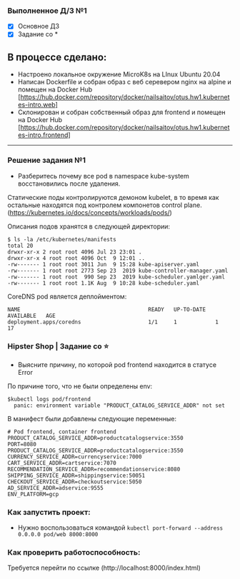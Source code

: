 ### Выполненное Д/З №1

 - [x] Основное ДЗ
 - [x] Задание со *

## В процессе сделано:
- Настроено локальное окружение MicroK8s на LInux Ubuntu 20.04
- Написан Dockerfile и собран образ с веб серевером nginx на alpine и помещен на Docker Hub [https://hub.docker.com/repository/docker/nailsaitov/otus.hw1.kubernetes-intro.web]
- Склонирован и собран собственный образ для frontend и помещен на Docker Hub [https://hub.docker.com/repository/docker/nailsaitov/otus.hw1.kubernetes-intro.frontend]

---

### Решение задания №1

- Разберитесь почему все pod в namespace kube-system восстановились после удаления. 

Статические поды контролируются демоном kubelet, в то время как остальные находятся под контролем компонетов control plane. (https://kubernetes.io/docs/concepts/workloads/pods/)

Описания подов хранятся в следующей директории:
```
$ ls -la /etc/kubernetes/manifests
total 20
drwxr-xr-x 2 root root 4096 Jul 23 23:01 .
drwxr-xr-x 4 root root 4096 Oct  9 12:01 ..
-rw------- 1 root root 3011 Jun  9 15:28 kube-apiserver.yaml
-rw------- 1 root root 2773 Sep 23  2019 kube-controller-manager.yaml
-rw------- 1 root root  990 Sep 23  2019 kube-scheduler.yamlger.yaml
-rw------- 1 root root 1.1K Aug  9 10:28 kube-scheduler.yaml
```
CoreDNS pod является деплойментом:
```
NAME                                        READY   UP-TO-DATE   AVAILABLE   AGE
deployment.apps/coredns                     1/1     1            1           17
```

### Hipster Shop | Задание со ⭐

- Выясните причину, по которой pod frontend находится в статусе Error

По причине того, что не были определены env: 
```
$kubectl logs pod/frontend
  panic: environment variable "PRODUCT_CATALOG_SERVICE_ADDR" not set
```
В манифест были добавлены следующие переменные:

```kubectl set env pod/frontend --list
# Pod frontend, container frontend
PRODUCT_CATALOG_SERVICE_ADDR=productcatalogservice:3550
PORT=8080
PRODUCT_CATALOG_SERVICE_ADDR=productcatalogservice:3550
CURRENCY_SERVICE_ADDR=currencyservice:7000
CART_SERVICE_ADDR=cartservice:7070
RECOMMENDATION_SERVICE_ADDR=recommendationservice:8080
SHIPPING_SERVICE_ADDR=shippingservice:50051
CHECKOUT_SERVICE_ADDR=checkoutservice:5050
AD_SERVICE_ADDR=adservice:9555
ENV_PLATFORM=gcp
```

### Как запустить проект:
- Нужно воспользоваться командой
```kubectl port-forward --address 0.0.0.0 pod/web 8000:8000```

### Как проверить работоспособность:
Требуется перейти по ссылке (http://localhost:8000/index.html)
